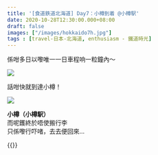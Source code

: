 ```yaml
---
title: '[食道鉄道北海道] Day7：小樽到着 @小樽駅'
date: 2020-10-28T12:30:00.000+08:00
draft: false
images: ["/images/hokkaido7h.jpg"]
tags : [travel-日本-北海道, enthusiasm - 鐵道時光]
---
```

 
係咁多日以嚟唯一一日車程响一粒鐘內～    
 
![](/images/hokkaido7h1.jpg)

話咁快就到達小樽！   

![](/images/hokkaido7h2.jpg)

**小樽（小樽駅）**  
而呢鑊終於唔使搬行李  
只係嚟行吓啫，去去便回來...
  
  
{{<hokkaido>}}
